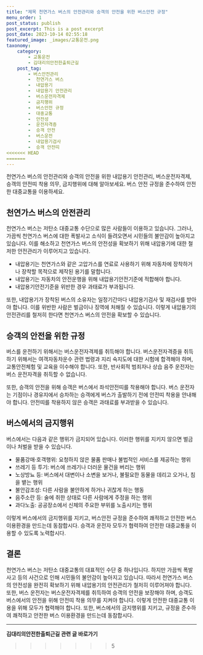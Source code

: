 ```yaml
---
title: "제목 천연가스 버스의 안전관리와 승객의 안전을 위한 버스안전 규정"
menu_order: 1
post_status: publish
post_excerpt: This is a post excerpt
post_date: 2023-10-14 02:55:18
featured_image: _images/교통운전.png
taxonomy:
    category:
        - 교통운전
        - 김대리의안전한출퇴근길
    post_tag:
        - 버스안전관리
        -  천연가스 버스
        -  내압용기
        -  내압용기 안전관리
        -  버스운전자격제
        -  금지행위
        -  버스안전 규정
        -  대중교통
        -  안전성
        -  운전자격증
        -  승객 안전
        -  버스운전
        -  내압용기검사
        -  승객 안전띠
<<<<<<< HEAD
=======
---
```



 천연가스 버스의 안전관리와 승객의 안전을 위한 내압용기 안전관리, 버스운전자격제, 승객의 안전띠 착용 의무, 금지행위에 대해 알아보세요. 버스 안전 규정을 준수하여 안전한 대중교통을 이용하세요.

##  천연가스 버스의 안전관리

천연가스 버스는 저탄소 대중교통 수단으로 많은 사람들이 이용하고 있습니다. 그러나, 가끔씩 천연가스 버스에 대한 폭발사고 소식이 들려오면서 시민들의 불안감이 높아지고 있습니다. 이를 해소하고 천연가스 버스의 안전성을 확보하기 위해 내압용기에 대한 철저한 안전관리가 이루어지고 있습니다.

- 내압용기는 천연가스와 같은 고압가스를 연료로 사용하기 위해 자동차에 장착하거나 장착할 목적으로 제작된 용기를 말합니다.
- 내압용기는 자동차의 안전운행을 위해 내압용기안전기준에 적합해야 합니다.
- 내압용기안전기준을 위반한 경우 과태료가 부과됩니다.

또한, 내압용기가 장착된 버스의 소유자는 일정기간마다 내압용기검사 및 재검사를 받아야 합니다. 이를 위반한 사람은 벌금이나 징역에 처해질 수 있습니다. 이렇게 내압용기의 안전관리를 철저히 한다면 천연가스 버스의 안전을 확보할 수 있습니다.

##  승객의 안전을 위한 규정

버스를 운전하기 위해서는 버스운전자격제를 취득해야 합니다. 버스운전자격증을 취득하기 위해서는 여객자동차운수 관련 법령과 지리 숙지도에 대한 시험에 합격해야 하며, 교통안전체험 및 교육을 이수해야 합니다. 또한, 반사회적 범죄자나 상습 음주 운전자는 버스 운전자격을 취득할 수 없습니다.

또한, 승객의 안전을 위해 승객은 버스에서 좌석안전띠를 착용해야 합니다. 버스 운전자는 기점이나 경유지에서 승차하는 승객에게 버스가 출발하기 전에 안전띠 착용을 안내해야 합니다. 안전띠를 착용하지 않은 승객은 과태료를 부과받을 수 있습니다.

##  버스에서의 금지행위

버스에서는 다음과 같은 행위가 금지되어 있습니다. 이러한 행위를 지키지 않으면 벌금이나 처벌을 받을 수 있습니다.

- 물품강매·호객행위: 요청하지 않은 물품 판매나 불법적인 서비스를 제공하는 행위
- 쓰레기 등 투기: 버스에 쓰레기나 더러운 물건을 버리는 행위
- 노상방뇨 등: 버스에서 대변이나 소변을 보거나, 불필요한 동물을 데리고 오거나, 침을 뱉는 행위
- 불안감조성: 다른 사람을 불안하게 하거나 귀찮게 하는 행동
- 음주소란 등: 술에 취한 상태로 다른 사람에게 주정을 하는 행위
- 과다노출: 공공장소에서 신체의 주요한 부위를 노출시키는 행위

이렇게 버스에서의 금지행위를 지키고, 버스안전 규정을 준수하여 쾌적하고 안전한 버스 이용환경을 만드는데 동참합시다. 승객과 운전자 모두가 협력하여 안전한 대중교통을 이용할 수 있도록 노력합시다.

## 결론

천연가스 버스는 저탄소 대중교통의 대표적인 수단 중 하나입니다. 하지만 가끔씩 폭발사고 등의 사건으로 인해 시민들의 불안감이 높아지고 있습니다. 따라서 천연가스 버스의 안전성을 완전히 확보하기 위해 내압용기의 안전관리가 철저히 이루어져야 합니다. 또한, 버스 운전자는 버스운전자격제를 취득하여 승객의 안전을 보장해야 하며, 승객도 버스에서의 안전을 위해 안전띠 착용 의무를 지켜야 합니다. 이렇게 안전한 대중교통 이용을 위해 모두가 협력해야 합니다. 또한, 버스에서의 금지행위를 지키고, 규정을 준수하여 쾌적하고 안전한 버스 이용환경을 만드는데 동참합시다.




<!-- wp:separator -->
<hr class="wp-block-separator has-alpha-channel-opacity"/>
<!-- /wp:separator -->

<!-- wp:group {"backgroundColor":"base","layout":{"type":"constrained"}} -->
<div class="wp-block-group has-base-background-color has-background"><!-- wp:paragraph {"align":"center","fontSize":"large"} -->
<p class="has-text-align-center has-large-font-size"><strong>김대리의안전한출퇴근길 관련 글 바로가기</strong></p>
<!-- /wp:paragraph -->


<!-- wp:latest-posts
{"categories":[{"id":1794,"count":19,"description":"","link":"https://uknowlaw.com/category/%ea%b9%80%eb%8c%80%eb%a6%ac%ec%9d%98%ec%95%88%ec%a0%84%ed%95%9c%ec%b6%9c%ed%87%b4%ea%b7%bc%ea%b8%b8/","name":"김대리의안전한출퇴근길","slug":"김대리의안전한출퇴근길","taxonomy":"category","parent":0,"meta":[],"_links":{"self":[{"href":"https://uknowlaw.com/wp-json/wp/v2/categories/1794"}],"collection":[{"href":"https://uknowlaw.com/wp-json/wp/v2/categories"}],"about":[{"href":"https://uknowlaw.com/wp-json/wp/v2/taxonomies/category"}],"wp:post_type":[{"href":"https://uknowlaw.com/wp-json/wp/v2/posts?categories=1794"}],"curies":[{"name":"wp","href":"https://api.w.org/{rel}","templated":true}]}}],"postsToShow":100,"excerptLength":28,"postLayout":"grid","columns":2,"featuredImageAlign":"left","featuredImageSizeSlug":"large","fontSize":"medium"} /--></div>
<!-- /wp:group -->
>>>>>>> 5
